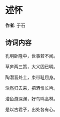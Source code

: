 # 述怀

**作者**: 于石

## 诗词内容

孔明卧隆中，世事若不闻。

草庐两三策，大义固已明。

陶潜晋处士，束带耻屈身。

浩然归去来，把酒惟长吟。

潜鱼游深渊，好鸟鸣高林。

是以古君子，出处各有心。

